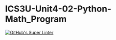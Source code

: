 # ICS3U-Unit4-02-Python-Math_Program

[![GitHub's Super Linter](https://github.com/Igor-Zhelezniak-1/ICS3U-Unit4-02-Python-Math_Program/workflows/GitHub's%20Super%20Linter/badge.svg)](https://github.com/Igor-Zhelezniak-1/ICS3U-Unit4-02-Python-Math_Program/actions)
